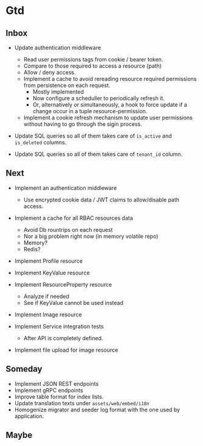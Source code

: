 # Gtd

## Inbox

  * Update authentication middleware
    * Read user permissions tags from cookie / bearer token.
    * Compare to those required to access a resource (path)
    * Allow / deny access.
    * Implement a cache to avoid rereading resource required permissions from persistence on each request.
      * Mostly implemented
      * Now configure a scheduller to periodically refresh it.
      * Or, alternatively or simultaneously, a hook to force update if a change occur in a tuple resource-permission.
    * Implement a cookie refresh mechanism to update user permissions without having to go through the sigin process.

  * Update SQL queries so all of them takes care of `is_active` and `is_deleted` columns.
  * Update SQL queries so all of them takes care of `tenant_id` column.

## Next

* Implement an authentication middleware

    * Use encrypted cookie data / JWT claims to allow/disable path access.

* Implement a cache for all RBAC resources data

    * Avoid Db rountrips on each request
    * Nor a big problem right now (in memory volatile repo)
    * Memory?
    * Redis?

* Implement Profile resource

* Implement KeyValue resource

* Implement ResourceProperty resource

  * Analyze if needed
  * See if KeyValue cannot be used instead

* Implement Image resource

* Implement Service integration tests

  * After API is completely defined.

* Implement file upload for image resource

## Someday
  * Implement JSON REST endpoints
  * Implement gRPC endpoints
  * Improve table format for index lists.
  * Update translation texts under `assets/web/embed/i18n`
  * Homogenize migrator and seeder log format with the one used by application.

## Maybe


